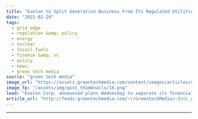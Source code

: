 ```yaml
---
title: "Exelon to Split Generation Business From Its Regulated Utilities"
date: "2021-02-24"
tags: 
  - grid edge
  - regulation &amp; policy
  - energy
  - nuclear
  - fossil fuels
  - finance &amp; vc
  - policy
  - news,
  - green tech media
source: "green tech media"
image_url: "https://assets.greentechmedia.com/content/images/articles/exelon-nuclear-XL.jpg"
image_fp: "/assets/img/post_thumbnails/16.png"
lead: "Exelon Corp. announced plans Wednesday to separate its financially challenged nuclear power plant fleet and other generation assets from its multistate regulated utilities business. The plan, which will require approval from federal and state regulat ..."
article_url: "http://feeds.greentechmedia.com/~r/GreentechMedia/~3/cL_gPZmK8Wg/exelon-to-split-generation-business-from-its-regulated-utilities"
---
```


---
